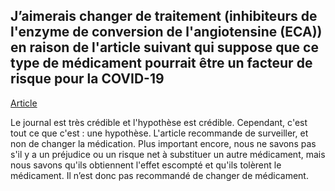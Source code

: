 ## J’aimerais changer de traitement (inhibiteurs de l'enzyme de conversion de l'angiotensine (ECA)) en raison de l'article suivant qui suppose que ce type de médicament pourrait être un facteur de risque pour la COVID-19

[Article](https://www.thelancet.com/action/showPdf?pii=S2213-2600%2820%2930116-8)

Le journal est très crédible et l'hypothèse est crédible. Cependant, c'est tout ce que c'est : une hypothèse. L'article recommande de surveiller, et non de changer la médication. Plus important encore, nous ne savons pas s'il y a un préjudice ou un risque net à substituer un autre médicament, mais nous savons qu'ils obtiennent l'effet escompté et qu'ils tolèrent le médicament. Il n’est donc pas recommandé de changer de médicament.
